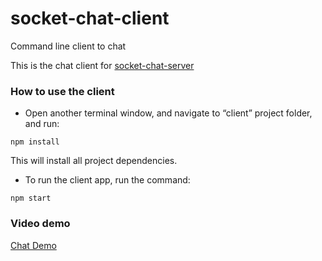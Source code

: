 # socket-chat-client
Command line client to chat

This is the chat client for [socket-chat-server](https://github.com/arthoang/socket-chat-server)

### How to use the client
-	Open another terminal window, and navigate to “client” project folder, and run: 
```
npm install
```
This will install all project dependencies.
- To run the client app, run the command: 
```
npm start
```

### Video demo
[Chat Demo](https://youtu.be/QQ6oG3r9uvE)
